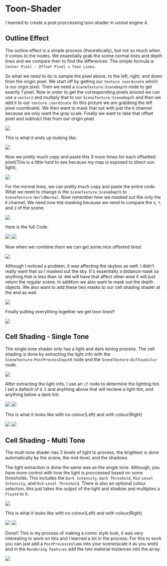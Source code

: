 # Toon-Shader

I learned to create a post proccessing toon shader in unreal engine 4.

## Outline Effect
The outline effect is a simple process (theoretically), but not so much when it comes to the nodes. We essentially grab the scene normal lines and depth lines and we compare then to find the differences. The simple formula is `Center Pixel - Offset Pixel = Toon Lines`.

So what we need to do is sample the pixel above, to the left, right, and down from the origin pixel. We start off by getting our `texture coordinate` which is our orgin pixel. Then we need a `SceneTexture:SceneDepth` node to get exactly 1 pixel. Now in order to get the corresponding pixels around we can use a `vector2` and multiply that to our `SceneTexture:SceneDepth` and then we add it to our `texture coordinate` (In this picture we are grabbing the left pixel coordinate). We then want to mask that out with just the `R` channel because we only want the gray scale. Finally we want to take that offset pixel and subtract that from our origin pixel.

![](https://user-images.githubusercontent.com/29154540/158484068-160c2b9b-b218-4cba-a052-d47f83aa1a51.png)

This is what it ends up looking like.

![](https://user-images.githubusercontent.com/29154540/158484413-f0aae679-a298-417f-a361-8e71cff3cbcc.png)

Now we pretty much copy and paste this 3 more times for each offsetted pixel(This is a little hard to see because my map is exposed to direct sun light).

![](https://user-images.githubusercontent.com/29154540/158485094-6d12bd5a-44dc-49f8-a9fc-ed7e012c0e83.png)

For the normal lines, we can pretty much copy and paste the entire code. What we need to change is the `SceneTexture:SceneDepth` to `SceneTexture:WorldNormal`. Now remember how we masked out the only the `R` channel. We need now `RGB` masking because we need to compare the `X`, `Y`, and `Z` of the scene.

![](https://user-images.githubusercontent.com/29154540/158485824-217eb431-62bd-451b-b075-425d53943750.png)

Here is the full Code.

![](https://user-images.githubusercontent.com/29154540/158482180-72adbd58-4d81-41fd-b0c4-0eeb4e0ad771.png)
![](https://user-images.githubusercontent.com/29154540/158482182-f410c96b-c106-4f6d-87ff-eabe5ebfd6e5.png)

Now when we combine them we can get some nice offseted lines!

![](https://user-images.githubusercontent.com/29154540/158486341-1b6b0907-931e-4ba0-aba3-0dab8bb52afe.png)

Although I noticed a problem, it was affecting the skybox as well. I didn't really want that so I masked out the sky. It's essentially a distance mask so anything that is less than `10 000` will have that affect other wise it will just return the regular scene. In addition we also want to mask out the depth objects. We also want to add these two masks to our cell shading shader at the end as well.

![](https://user-images.githubusercontent.com/29154540/158486473-c7b70d67-21cf-4028-bf66-7e8087a2eb02.png)

Finally putting everything together we get toon lines!!

![](https://user-images.githubusercontent.com/29154540/158486638-addff8a4-8e33-43d2-870e-89048ec55848.png)


## Cell Shading - Single Tone
The single tone shader only has a light and dark toning process. The cell shading is done by extracting the light info with the `SceneTexture:PostProcessInput0` node and the `SceneTexture:DiffuseColor` node. 

![](https://user-images.githubusercontent.com/29154540/158470259-5ec05161-d236-4242-b2c6-ec2e396f7a04.png)

After extracting the light info, I use an `if` node to determine the lighting tint. I set a default of `0.5` and anything above that will recieve a light tint, and anything below a dark tint.

![](https://user-images.githubusercontent.com/29154540/158472876-cc60a89d-e790-4b81-bf16-c75d37008719.png)
![](https://user-images.githubusercontent.com/29154540/158472906-7f588d3c-e91f-4df8-b88d-224587d031ed.png)

This is what it looks like with no colour(Left) and with colour(Right) 

![](https://user-images.githubusercontent.com/29154540/158482534-9ba4be75-7c54-499c-a246-c1233df2f840.png)
![](https://user-images.githubusercontent.com/29154540/158482438-e7a83e11-1947-4bb0-ba99-dd53941c3c6f.png)

## Cell Shading - Multi Tone
The multi tone shader has 3 levels of light to process, the brightest is done automatically by the scene, the mid-level, and the shadows.

The light extraction is done the same was as the single tone. Although, you have more control with how the light is proccessed based on some thresholds. This includes the `Dark Intensity`, `Dark Threshold`, `Mid-Level Intensity`, and `Mid-Level Threshold`. There is also an optional colour selection, this just takes the output of the light and shadow and multiplies a `Float4` to it.

![](https://user-images.githubusercontent.com/29154540/158480795-65e5e65d-6dd4-46ba-bbc4-20a611ca7366.png)

This is what it looks like with no colour(Left) and with colour(Right) 

![](https://user-images.githubusercontent.com/29154540/158481230-2c60bbdb-da87-4ed1-b849-3813ebbaff7b.png)
![](https://user-images.githubusercontent.com/29154540/158481405-5f223485-e0a3-4020-a325-4af1455df174.png)

Done!! This is my process of making a comic style look, it was very interesting to work on this and I learned a lot in the process. For this to work you can just add a `PostProcessVolume` into your scene(scale it as you wish) and in the `Rendering Features`  add the two material instances into the array.

![](https://user-images.githubusercontent.com/29154540/158486904-df47c9f6-dcd7-4416-bde9-ecd7c85c9947.png)
